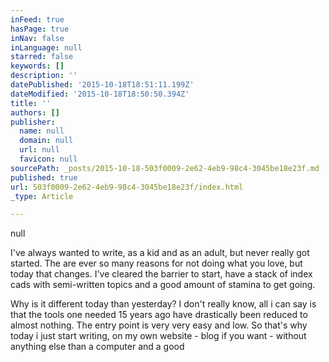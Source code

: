 ```yaml
---
inFeed: true
hasPage: true
inNav: false
inLanguage: null
starred: false
keywords: []
description: ''
datePublished: '2015-10-18T18:51:11.199Z'
dateModified: '2015-10-18T18:50:50.394Z'
title: ''
authors: []
publisher:
  name: null
  domain: null
  url: null
  favicon: null
sourcePath: _posts/2015-10-18-503f0009-2e62-4eb9-98c4-3045be18e23f.md
published: true
url: 503f0009-2e62-4eb9-98c4-3045be18e23f/index.html
_type: Article

---
```

null

I've always wanted to write, as a kid and as an adult, but never really got started. The are ever so many reasons for not doing what you love, but today that changes. I've cleared the barrier to start, have a stack of index cads with semi-written topics and a good amount of stamina to get going.

Why is it different today than yesterday? I don't really know, all i can say is that the tools one needed 15 years ago have drastically been reduced to almost nothing. The entry point is very very easy and low. So that's why today i just start writing, on my own website - blog if you want - without anything else than a computer and a good